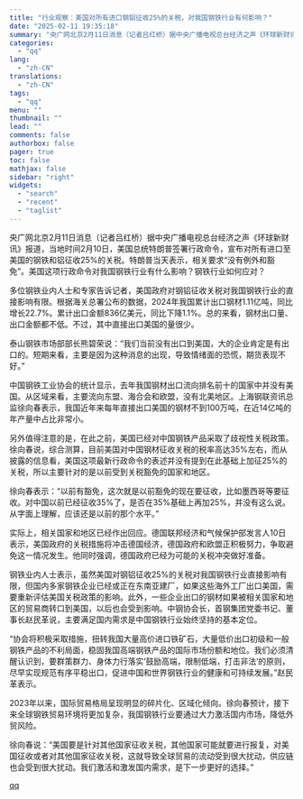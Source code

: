 ```yaml
---
title: "行业观察：美国对所有进口钢铝征收25%的关税，对我国钢铁行业有何影响？"
date: "2025-02-11 19:35:18"
summary: "央广网北京2月11日消息（记者吕红桥）据中央广播电视总台经济之声《环球新财讯》报道，当地时间2月10..."
categories:
  - "qq"
lang:
  - "zh-CN"
translations:
  - "zh-CN"
tags:
  - "qq"
menu: ""
thumbnail: ""
lead: ""
comments: false
authorbox: false
pager: true
toc: false
mathjax: false
sidebar: "right"
widgets:
  - "search"
  - "recent"
  - "taglist"
---
```


央广网北京2月11日消息（记者吕红桥）据中央广播电视总台经济之声《环球新财讯》报道，当地时间2月10日，美国总统特朗普签署行政命令，宣布对所有进口至美国的钢铁和铝征收25%的关税。特朗普当天表示，相关要求“没有例外和豁免”。美国这项行政命令对我国钢铁行业有什么影响？钢铁行业如何应对？

多位钢铁业内人士和专家告诉记者，美国政府对钢铝征收关税对我国钢铁行业的直接影响有限。根据海关总署公布的数据，2024年我国累计出口钢材1.11亿吨，同比增长22.7%。累计出口金额836亿美元，同比下降1.1%。总的来看，钢材出口量、出口金额都不低。不过，其中直接出口美国的量很少。

泰山钢铁市场部部长熊碧荣说：“我们当前没有出口到美国，大的企业肯定是有出口的。短期来看，主要是因为这种消息的出现，导致情绪面的恐慌，期货表现不好。”

中国钢铁工业协会的统计显示，去年我国钢材出口流向排名前十的国家中并没有美国。从区域来看，主要流向东盟、海合会和欧盟，没有北美地区。上海钢联资讯总监徐向春表示，我国近年来每年直接出口美国的钢材不到100万吨，在近14亿吨的年产量中占比非常小。

另外值得注意的是，在此之前，美国已经对中国钢铁产品采取了歧视性关税政策。徐向春说，综合测算，目前美国对中国钢材征收关税的税率高达35%左右，而从披露的信息看，美国这项最新行政命令的表述并没有提到在此基础上加征25%的关税，所以主要针对的是以前受到关税豁免的国家和地区。

徐向春表示：“以前有豁免，这次就是以前豁免的现在要征收，比如墨西哥等要征收。对中国以前已经征收35%了，是否在35%基础上再加25%，并没有这么说。从字面上理解，应该还是以前的那个水平。”

实际上，相关国家和地区已经作出回应。德国联邦经济和气候保护部发言人10日表示，美国政府的关税措施将冲击德国经济，德国政府和欧盟正积极努力，争取避免这一情况发生。他同时强调，德国政府已经为可能的关税冲突做好准备。

钢铁业内人士表示，虽然美国对钢铝征收25%的关税对我国钢铁行业直接影响有限，但国内多家钢铁企业已经或正在东南亚建厂，如果这些海外工厂出口美国，需要重新评估美国关税政策的影响。此外，一些企业出口的钢材如果被相关国家和地区的贸易商转口到美国，以后也会受到影响。中钢协会长，首钢集团党委书记、董事长赵民革说，主要满足国内需求是中国钢铁行业始终坚持的基本定位。

“协会将积极采取措施，扭转我国大量高价进口铁矿石，大量低价出口初级和一般钢铁产品的不利局面，稳固我国高端钢铁产品的国际市场份额和地位。我们必须清醒认识到，要群策群力、身体力行落实‘鼓励高端，限制低端，打击非法’的原则，尽早实现规范有序平稳出口，促进中国和世界钢铁行业的健康和可持续发展。”赵民革表示。

2023年以来，国际贸易格局呈现明显的碎片化、区域化倾向。徐向春预计，接下来全球钢铁贸易环境将更加复杂，我国钢铁行业要通过大力激活国内市场，降低外贸风险。

徐向春说：“美国要是针对其他国家征收关税，其他国家可能就要进行报复，对美国征收或者对其他国家征收关税，这就导致全球贸易的流动受到很大扰动，供应链也会受到很大扰动。我们激活和激发国内需求，是下一步更好的选择。”

[qq](https://new.qq.com/rain/a/20250211A07TYA00)
